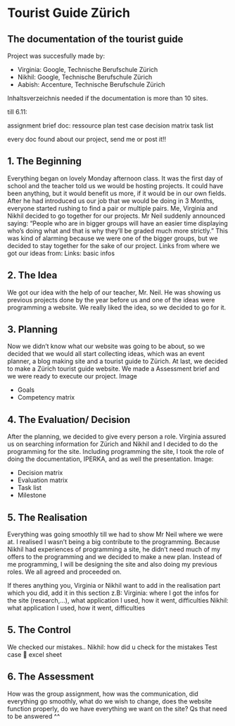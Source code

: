 # Tourist Guide Zürich
## The documentation of the tourist guide

Project was succesfully made by:
- Virginia: Google, Technische Berufschule Zürich
- Nikhil: Google, Technische Berufschule Zürich
- Aabish: Accenture, Technische Berufschule Zürich


Inhaltsverzeichnis needed if the documentation is more than 10 sites.


till 6.11:

assignment brief
doc:
ressource plan 
test case
decision matrix
task list
	
every doc found about our project, send me or post it!!


## 1. The Beginning
Everything began on lovely Monday afternoon class. It was the first day of school and the teacher told us we would be hosting projects. It could have been anything, but it would benefit us more, if it would be in our own fields. 
After he had introduced us our job that we would be doing in 3 Months, everyone started rushing to find a pair or multiple pairs. Me, Virginia and Nikhil decided to go together for our projects. Mr Neil suddenly announced saying: “People who are in bigger groups will have an easier time displaying who’s doing what and that is why they’ll be graded much more strictly.” This was kind of alarming because we were one of the bigger groups, but we decided to stay together for the sake of our project.
Links from where we got our ideas from:
Links: basic infos

## 2. The Idea 
We got our idea with the help of our teacher, Mr. Neil. He was showing us previous projects done by the year before us and one of the ideas were programming a website. We really liked the idea, so we decided to go for it.

## 3. Planning
Now we didn’t know what our website was going to be about, so we decided that we would all start collecting ideas, which was an event planner, a blog making site and a tourist guide to Zürich. At last, we decided to make a Zürich tourist guide website. We made a Assessment brief and we were ready to execute our project. 
Image
-	Goals
-	Competency matrix

## 4. The Evaluation/ Decision 
After the planning, we decided to give every person a role. Virginia assured us on searching information for Zürich and Nikhil and I decided to do the programming for the site. Including programming the site, I took the role of doing the documentation, IPERKA, and as well the presentation. 
Image:
-	Decision matrix
-	Evaluation matrix
-	Task list
-	Milestone

## 5. The Realisation
Everything was going smoothly till we had to show Mr Neil where we were at. I realised I wasn’t being a big contribute to the programming. Because Nikhil had experiences of programming a site, he didn’t need much of my offers to the programming and we decided to make a new plan. 
Instead of me programming, I will be designing the site and also doing my previous roles. We all agreed and proceeded on.


If theres anything you, Virginia or Nikhil want to add in the realisation part which you did, add it in this section
z.B:
Virginia: where I got the infos for the site (research,…), what application I used, how it went, difficulties
Nikhil: what application I used, how it went, difficulties

## 5. The Control
We checked our mistakes..
Nikhil:  how did u check for the mistakes
Test case  excel sheet

## 6. The Assessment
How was the group assignment, how was the communication, did everything go smoothly, what do we wish to change, does the website function properly, do we have everything we want on the site?
Qs that need to be answered ^^
